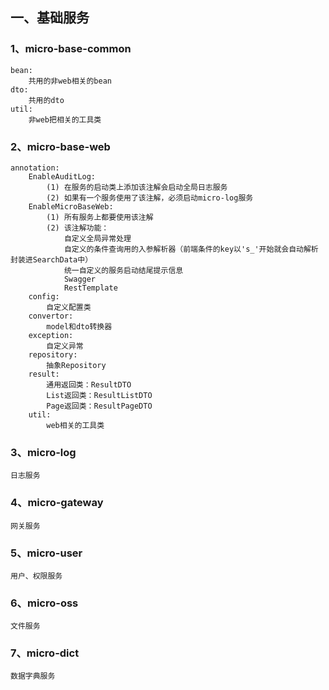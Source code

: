 ## 一、基础服务

### 1、micro-base-common

```text
bean:
    共用的非web相关的bean
dto:
    共用的dto
util:
    非web把相关的工具类
```

### 2、micro-base-web

```text
annotation:
    EnableAuditLog: 
        (1) 在服务的启动类上添加该注解会启动全局日志服务
        (2) 如果有一个服务使用了该注解，必须启动micro-log服务
    EnableMicroBaseWeb:
        (1) 所有服务上都要使用该注解
        (2) 该注解功能：
            自定义全局异常处理
            自定义的条件查询用的入参解析器（前端条件的key以's_'开始就会自动解析封装进SearchData中）
            统一自定义的服务启动结尾提示信息
            Swagger
            RestTemplate
    config:
        自定义配置类
    convertor:
        model和dto转换器
    exception:
        自定义异常
    repository:
        抽象Repository
    result:
        通用返回类：ResultDTO
        List返回类：ResultListDTO
        Page返回类：ResultPageDTO
    util:
        web相关的工具类
```

### 3、micro-log

    日志服务

### 4、micro-gateway

    网关服务

### 5、micro-user

    用户、权限服务

### 6、micro-oss

    文件服务

### 7、micro-dict
    
    数据字典服务
